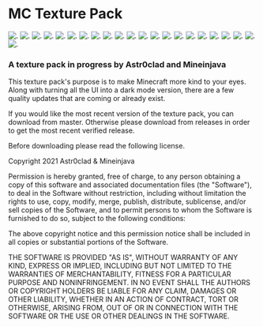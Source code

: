 # MC Texture Pack
![.](https://img.shields.io/badge/Fancy%3F-yes-brightgreen)
![.](https://img.shields.io/badge/Resolution-16x16-orange)
![.](https://img.shields.io/badge/MC%20Version-1.16-red)
![.](https://img.shields.io/badge/needs-fixing-brightgreen)
![.](https://img.shields.io/badge/GUI-Dark-000000)
![.](https://img.shields.io/badge/Animated%3F-yes-9cf)
![.](https://img.shields.io/badge/Connected%20Textures-21-green)
![.](https://img.shields.io/badge/.JSON%2F.MCMETA-Yes-brightgreen?logo=giphy)
![.](https://img.shields.io/badge/OptiFine%20Textures-Yes-brightgreen)
![.](https://img.shields.io/badge/Code%20Quality-Legendary-yellow)
![.](https://forthebadge.com/images/badges/powered-by-electricity.svg)
![.](https://forthebadge.com/images/badges/60-percent-of-the-time-works-every-time.svg)
![.](https://forthebadge.com/images/badges/designed-in-etch-a-sketch.svg)
![.](https://forthebadge.com/images/badges/uses-badges.svg)
![.](https://forthebadge.com/images/badges/not-an-issue.svg)
![.](https://forthebadge.com/images/badges/open-source.svg)
![.](https://forthebadge.com/images/badges/works-on-my-machine.svg)
![.](https://forthebadge.com/images/badges/made-with-crayons.svg)
![.](https://forthebadge.com/images/badges/it-works-why.svg)
![.](https://forthebadge.com/images/badges/built-by-developers.svg)
![.](https://forthebadge.com/images/badges/0-percent-optimized.svg)
![.](https://forthebadge.com/images/badges/does-not-contain-treenuts.svg)


### A texture pack in progress by Astr0clad and Mineinjava

This texture pack's purpose is to make Minecraft more kind to your eyes. Along with turning all the UI into a dark mode version, there are a few quality updates that are coming or already exist.

If you would like the most recent version of the texture pack, you can download from master. Otherwise please download from releases in order to get the most recent verified release.


Before downloading please read the following license.


Copyright 2021 Astr0clad & Mineinjava

Permission is hereby granted, free of charge, to any person obtaining a copy of this software and associated documentation files (the "Software"), to deal in the Software without restriction, including without limitation the rights to use, copy, modify, merge, publish, distribute, sublicense, and/or sell copies of the Software, and to permit persons to whom the Software is furnished to do so, subject to the following conditions:

The above copyright notice and this permission notice shall be included in all copies or substantial portions of the Software.

THE SOFTWARE IS PROVIDED "AS IS", WITHOUT WARRANTY OF ANY KIND, EXPRESS OR IMPLIED, INCLUDING BUT NOT LIMITED TO THE WARRANTIES OF MERCHANTABILITY, FITNESS FOR A PARTICULAR PURPOSE AND NONINFRINGEMENT. IN NO EVENT SHALL THE AUTHORS OR COPYRIGHT HOLDERS BE LIABLE FOR ANY CLAIM, DAMAGES OR OTHER LIABILITY, WHETHER IN AN ACTION OF CONTRACT, TORT OR OTHERWISE, ARISING FROM, OUT OF OR IN CONNECTION WITH THE SOFTWARE OR THE USE OR OTHER DEALINGS IN THE SOFTWARE.
